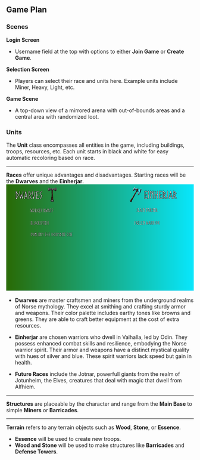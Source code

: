## Game Plan

### Scenes

**Login Screen**
- Username field at the top with options to either **Join Game** or **Create Game**.

**Selection Screen**
- Players can select their race and units here. Example units include Miner, Heavy, Light, etc.

**Game Scene**
- A top-down view of a mirrored arena with out-of-bounds areas and a central area with randomized loot.

### Units

The **Unit** class encompasses all entities in the game, including buildings, troops, resources, etc. Each unit starts in black and white for easy automatic recoloring based on race.

---

**Races** offer unique advantages and disadvantages. Starting races will be the **Dwarves** and the **Einherjar**. ![First Race Selection Version](DEMOS/RaceSelection.png)

- **Dwarves** are master craftsmen and miners from the underground realms of Norse mythology. They excel at smithing and crafting sturdy armor and weapons. Their color palette includes earthy tones like browns and greens. They are able to craft better equipment at the cost of extra resources.

- **Einherjar** are chosen warriors who dwell in Valhalla, led by Odin. They possess enhanced combat skills and resilience, embodying the Norse warrior spirit. Their armor and weapons have a distinct mystical quality with hues of silver and blue. These spirit warriors lack speed but gain in health.

- **Future Races** include the Jotnar, powerfull giants from the realm of Jotunheim, the Elves, creatures that deal with magic that dwell from Alfhiem.

---

**Structures** are placeable by the character and range from the **Main Base** to simple **Miners** or **Barricades**.

---

**Terrain** refers to any terrain objects such as **Wood**, **Stone**, or **Essence**.

- **Essence** will be used to create new troops.
- **Wood and Stone** will be used to make structures like **Barricades** and **Defense Towers**.
